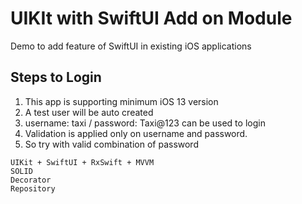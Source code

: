 # UIKIt with SwiftUI Add on Module
Demo to add feature of SwiftUI in existing iOS applications

## Steps to Login
1. This app is supporting minimum iOS 13 version
2. A test user will be auto created
3. username: taxi / password: Taxi@123 can be used to login
4. Validation is applied only on username and password. 
5. So try with valid combination of password

```
UIKit + SwiftUI + RxSwift + MVVM
SOLID 
Decorator
Repository
```


